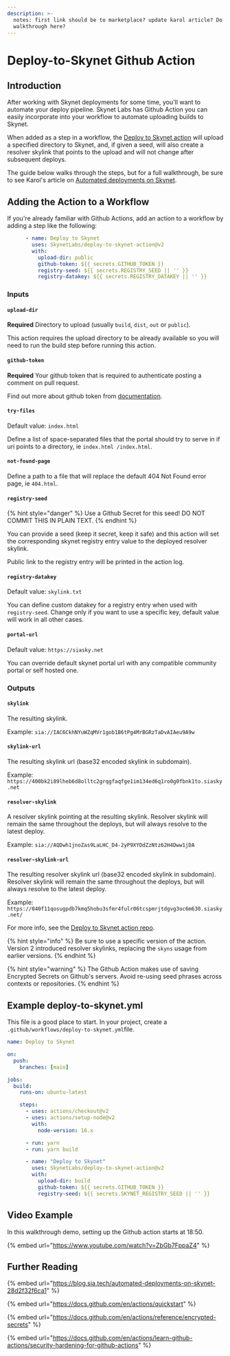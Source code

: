 ```yaml
---
description: >-
  notes: first link should be to marketplace? update karol article? Do we do a
  walkthrough here?
---
```


# Deploy-to-Skynet Github Action

## Introduction

After working with Skynet deployments for some time, you'll want to automate your deploy pipeline. Skynet Labs has Github Action you can easily incorporate into your workflow to automate uploading builds to Skynet.

When added as a step in a workflow, the [Deploy to Skynet action](https://github.com/SkynetLabs/deploy-to-skynet-action) will upload a specified directory to Skynet, and, if given a seed, will also create a resolver skylink that points to the upload and will not change after subsequent deploys.

The guide below walks through the steps, but for a full walkthrough, be sure to see Karol's article on [Automated deployments on Skynet](https://blog.sia.tech/automated-deployments-on-skynet-28d2f32f6ca1).

## Adding the Action to a Workflow

If you're already familiar with Github Actions, add an action to a workflow by adding a step like the following:

```yaml
      - name: Deploy to Skynet
        uses: SkynetLabs/deploy-to-skynet-action@v2
        with:
          upload-dir: public
          github-token: ${{ secrets.GITHUB_TOKEN }}
          registry-seed: ${{ secrets.REGISTRY_SEED || '' }}
          registry-datakey: ${{ secrets.REGISTRY_DATAKEY || '' }}
```

### Inputs

#### `upload-dir`

**Required** Directory to upload (usually `build`, `dist`, `out` or `public`).

This action requires the upload directory to be already available so you will need to run the build step before running this action.

#### `github-token`

**Required** Your github token that is required to authenticate posting a comment on pull request.

Find out more about github token from [documentation](https://docs.github.com/en/free-pro-team@latest/actions/reference/authentication-in-a-workflow).

#### `try-files`

Default value: `index.html`

Define a list of space-separated files that the portal should try to serve in if uri points to a directory, ie `index.html /index.html`.

#### `not-found-page`

Define a path to a file that will replace the default 404 Not Found error page, ie `404.html`.

#### `registry-seed`

{% hint style="danger" %}
Use a Github Secret for this seed! DO NOT COMMIT THIS IN PLAIN TEXT.
{% endhint %}

You can provide a seed (keep it secret, keep it safe) and this action will set the corresponding skynet registry entry value to the deployed resolver skylink.

Public link to the registry entry will be printed in the action log.

#### `registry-datakey`

Default value: `skylink.txt`

You can define custom datakey for a registry entry when used with `registry-seed`. Change only if you want to use a specific key, default value will work in all other cases.

#### `portal-url`

Default value: `https://siasky.net`

You can override default skynet portal url with any compatible community portal or self hosted one.

### Outputs

#### `skylink`

The resulting skylink.

Example: `sia://IAC6CkhNYuWZqMVr1gob1B6tPg4MrBGRzTaDvAIAeu9A9w`

#### `skylink-url`

The resulting skylink url (base32 encoded skylink in subdomain).

Example: `https://400bk2i89lheb6d8olltc2grqgfaqfge1im134ed6q1ro0g0fbnk1to.siasky.net`

#### `resolver-skylink`

A resolver skylink pointing at the resulting skylink. Resolver skylink will remain the same throughout the deploys, but will always resolve to the latest deploy.

Example: `sia://AQDwh1jnoZas9LaLHC_D4-2yP9XYDdZzNtz62H4Dww1jDA`

#### `resolver-skylink-url`

The resulting resolver skylink url (base32 encoded skylink in subdomain). Resolver skylink will remain the same throughout the deploys, but will always resolve to the latest deploy.

Example: `https://040f11qosugpdb7kmq5hobu3sfmr4fulr06tcspmrjtdgvg3oc6m630.siasky.net/`

For more info, see the [Deploy to Skynet action repo](https://github.com/SkynetLabs/deploy-to-skynet-action).

{% hint style="info" %}
Be sure to use a specific version of the action. Version 2 introduced resolver skylinks, replacing the `skyns` usage from earlier versions.
{% endhint %}

{% hint style="warning" %}
The Github Action makes use of saving Encrypted Secrets on Github's servers. Avoid re-using seed phrases across contexts or repositories.
{% endhint %}

## Example deploy-to-skynet.yml

This file is a good place to start. In your project, create a  `.github/workflows/deploy-to-skynet.yml`file.

```yaml
name: Deploy to Skynet

on:
  push:
    branches: [main]

jobs:
  build:
    runs-on: ubuntu-latest

    steps:
      - uses: actions/checkout@v2
      - uses: actions/setup-node@v2
        with:
          node-version: 16.x

      - run: yarn
      - run: yarn build

      - name: "Deploy to Skynet"
        uses: SkynetLabs/deploy-to-skynet-action@v2
        with:
          upload-dir: build
          github-token: ${{ secrets.GITHUB_TOKEN }}
          registry-seed: ${{ secrets.SKYNET_REGISTRY_SEED || '' }}
```

## Video Example

In this walkthrough demo, setting up the Github action starts at 18:50.

{% embed url="https://www.youtube.com/watch?v=ZbGb7FppaZ4" %}

## Further Reading

{% embed url="https://blog.sia.tech/automated-deployments-on-skynet-28d2f32f6ca1" %}

{% embed url="https://docs.github.com/en/actions/quickstart" %}

{% embed url="https://docs.github.com/en/actions/reference/encrypted-secrets" %}

{% embed url="https://docs.github.com/en/actions/learn-github-actions/security-hardening-for-github-actions" %}
